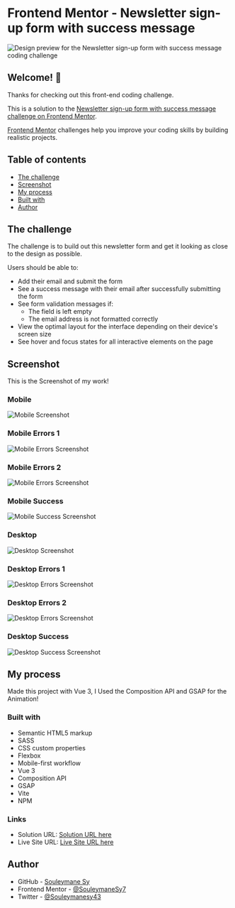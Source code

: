 # Frontend Mentor - Newsletter sign-up form with success message

![Design preview for the Newsletter sign-up form with success message coding challenge](./design/desktop-preview.jpg)

## Welcome! 👋

Thanks for checking out this front-end coding challenge.

This is a solution to the [Newsletter sign-up form with success message challenge on Frontend Mentor](https://www.frontendmentor.io/challenges/newsletter-signup-form-with-success-message-3FC1AZbNrv).

[Frontend Mentor](https://www.frontendmentor.io) challenges help you improve your coding skills by building realistic projects.

## Table of contents

- [The challenge](#the-challenge)
- [Screenshot](#screenshot)
- [My process](#my-process)
- [Built with](#built-with)
- [Author](#author)

## The challenge

The challenge is to build out this newsletter form and get it looking as close to the design as possible.

Users should be able to:

- Add their email and submit the form
- See a success message with their email after successfully submitting the form
- See form validation messages if:
  - The field is left empty
  - The email address is not formatted correctly
- View the optimal layout for the interface depending on their device's screen size
- See hover and focus states for all interactive elements on the page

## Screenshot

This is the Screenshot of my work!

### Mobile

![Mobile Screenshot](./preview/Mobile.png)

### Mobile Errors 1

![Mobile Errors Screenshot](./preview/Mobile-Errors-1.png)

### Mobile Errors 2

![Mobile Errors Screenshot](./preview/Mobile-Errors-2.png)

### Mobile Success

![Mobile Success Screenshot](./preview/Mobile-Success.png)

### Desktop

![Desktop Screenshot](./preview/Desktop.png)

### Desktop Errors 1

![Desktop Errors Screenshot](./preview/Desktop-Errors-1.png)

### Desktop Errors 2

![Desktop Errors Screenshot](./preview/Desktop-Errors-2.png)

### Desktop Success

![Desktop Success Screenshot](./preview/Desktop-Success.png)

## My process

Made this project with Vue 3, I Used the Composition API and GSAP for the Animation!

### Built with

- Semantic HTML5 markup
- SASS
- CSS custom properties
- Flexbox
- Mobile-first workflow
- Vue 3
- Composition API
- GSAP
- Vite
- NPM

### Links

- Solution URL: [Solution URL here](https://www.frontendmentor.io/solutions/newsletter-sign-up-vue-sass-gsap-responsive-cMXTNpmsfC)
- Live Site URL: [Live Site URL here](https://newsletter-sign-up-with-success-message-w71b.vercel.app/)

## Author

- GitHub - [Souleymane Sy](https://github.com/SouleymaneSy7)
- Frontend Mentor - [@SouleymaneSy7](https://www.frontendmentor.io/profile/SouleymaneSy7)
- Twitter - [@Souleymanesy43](https://twitter.com/Souleymanesy43)
